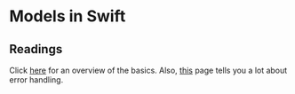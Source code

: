 # Models in Swift

## Readings
Click [here](https://developer.apple.com/library/prerelease/ios/documentation/Swift/Conceptual/Swift_Programming_Language/TheBasics.html#//apple_ref/doc/uid/TP40014097-CH5-ID309) for an overview of the basics. Also, [this](https://developer.apple.com/library/prerelease/ios/documentation/Swift/Conceptual/Swift_Programming_Language/ErrorHandling.html) page tells you a lot about error handling. 
